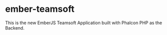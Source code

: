 ember-teamsoft
==============

This is the new EmberJS Teamsoft Application built with Phalcon PHP as the Backend.

